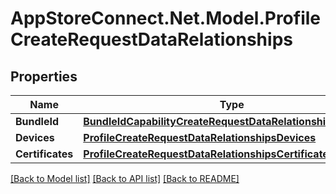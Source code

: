 # AppStoreConnect.Net.Model.ProfileCreateRequestDataRelationships

## Properties

Name | Type | Description | Notes
------------ | ------------- | ------------- | -------------
**BundleId** | [**BundleIdCapabilityCreateRequestDataRelationshipsBundleId**](BundleIdCapabilityCreateRequestDataRelationshipsBundleId.md) |  | 
**Devices** | [**ProfileCreateRequestDataRelationshipsDevices**](ProfileCreateRequestDataRelationshipsDevices.md) |  | [optional] 
**Certificates** | [**ProfileCreateRequestDataRelationshipsCertificates**](ProfileCreateRequestDataRelationshipsCertificates.md) |  | 

[[Back to Model list]](../README.md#documentation-for-models) [[Back to API list]](../README.md#documentation-for-api-endpoints) [[Back to README]](../README.md)

